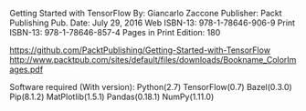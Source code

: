 
Getting Started with TensorFlow
By: Giancarlo Zaccone
Publisher: Packt Publishing
Pub. Date: July 29, 2016
Web ISBN-13: 978-1-78646-906-9
Print ISBN-13: 978-1-78646-857-4
Pages in Print Edition: 180

https://github.com/PacktPublishing/Getting-Started-with-TensorFlow
http://www.packtpub.com/sites/default/files/downloads/Bookname_ColorImages.pdf

Software required (With version):
  Python(2.7) TensorFlow(0.7) Bazel(0.3.0) Pip(8.1.2) MatPlotlib(1.5.1) Pandas(0.18.1) NumPy(1.11.0)